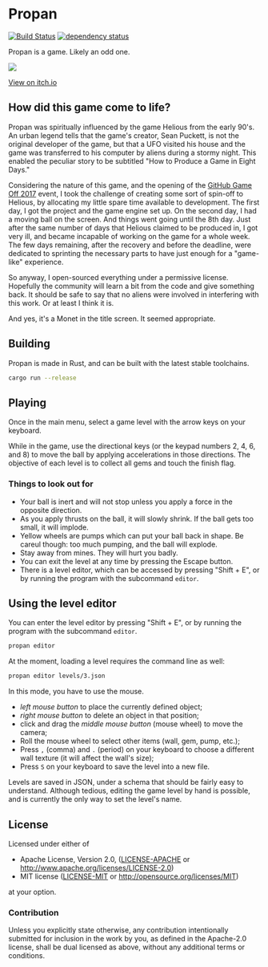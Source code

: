 # Propan

[![Build Status](https://travis-ci.org/Enet4/propan.svg?branch=master)](https://travis-ci.org/Enet4/propan) [![dependency status](https://deps.rs/repo/github/Enet4/propan/status.svg)](https://deps.rs/repo/github/Enet4/propan)

Propan is a game. Likely an odd one.

![](https://img.itch.zone/aW1hZ2UvMTk4OTAyLzkzMzUwMi5wbmc=/347x500/uasNwE.png)

[View on itch.io](https://e-net4.itch.io/propan)

## How did this game come to life?

Propan was spiritually influenced by the game Helious from the early 90's. An urban legend tells that the game's creator, Sean Puckett, is not the original developer of the game, but that a UFO visited his house and the game was transferred to his computer by aliens during a stormy night. This enabled the peculiar story to be subtitled "How to Produce a Game in Eight Days." 

Considering the nature of this game, and the opening of the [GitHub Game Off 2017](https://itch.io/jam/game-off-2017) event, I took the challenge of creating
some sort of spin-off to Helious, by allocating my little spare time available to development. The first day, I got the project and the game engine set up. On the second day, I had a moving ball on the screen. And things went going until the 8th day. Just after the same number of days that Helious claimed to be produced in, I got very ill, and became incapable of working on the game for a whole week. The few days remaining, after the recovery and before the deadline, were dedicated to sprinting the necessary parts to have just enough for a "game-like" experience.

So anyway, I open-sourced everything under a permissive license. Hopefully the community will learn a bit from the code and give something back. It should be safe to say that no aliens were involved in interfering with this work. Or at least I think it is.

And yes, it's a Monet in the title screen. It seemed appropriate.

## Building

Propan is made in Rust, and can be built with the latest stable toolchains.

```sh
cargo run --release
```

## Playing

Once in the main menu, select a game level with the arrow keys on your keyboard.

While in the game, use the directional keys (or the keypad numbers 2, 4, 6, and 8) to move the ball by applying accelerations in those directions. The objective of each level is to collect all gems and touch the finish flag.

### Things to look out for

 - Your ball is inert and will not stop unless you apply a force in the opposite direction.
 - As you apply thrusts on the ball, it will slowly shrink. If the ball gets too small, it will implode.
 - Yellow wheels are pumps which can put your ball back in shape. Be careul though: too much pumping, and the ball will explode.
 - Stay away from mines. They will hurt you badly.
 - You can exit the level at any time by pressing the Escape button.
 - There is a level editor, which can be accessed by pressing "Shift + E", or by running the program with the subcommand `editor`.

## Using the level editor

You can enter the level editor by pressing "Shift + E", or by running the program with the subcommand `editor`.

```sh
propan editor
```

At the moment, loading a level requires the command line as well:

```sh
propan editor levels/3.json
```

In this mode, you have to use the mouse.

- *left mouse button* to place the currently defined object;
- *right mouse button* to delete an object in that position;
- click and drag the *middle mouse button* (mouse wheel) to move the camera;
- Roll the mouse wheel to select other items (wall, gem, pump, etc.);
- Press `,` (comma) and `.` (period) on your keyboard to choose a different wall texture (it will affect the wall's size);
- Press `S` on your keyboard to save the level into a new file.

Levels are saved in JSON, under a schema that should be fairly easy to understand. Although tedious, editing the game level by hand is possible, and is currently the only way to set the level's name.

## License

Licensed under either of

 * Apache License, Version 2.0, ([LICENSE-APACHE](LICENSE-APACHE) or http://www.apache.org/licenses/LICENSE-2.0)
 * MIT license ([LICENSE-MIT](LICENSE-MIT) or http://opensource.org/licenses/MIT)

at your option.

### Contribution

Unless you explicitly state otherwise, any contribution intentionally submitted
for inclusion in the work by you, as defined in the Apache-2.0 license, shall be dual licensed as above, without any
additional terms or conditions.

